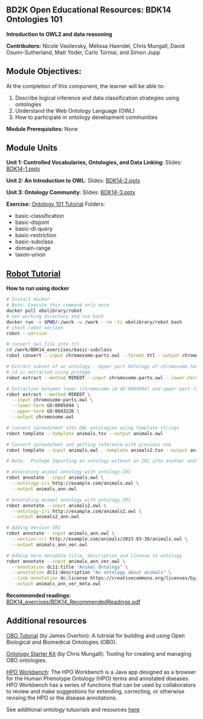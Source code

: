 ## BD2K Open Educational Resources: BDK14 Ontologies 101

**Introduction to OWL2 and data reasoning**

**Contributors:** Nicole Vasilevsky, Melissa Haendel, Chris Mungall, David Osumi-Sutherland, Matt Yoder, Carlo Torniai, and Simon Jupp

## Module Objectives:
At the completion of this component, the learner will be able to:
1. Describe logical inference and data classification strategies using ontologies
2. Understand the Web Ontology Language (OWL)
3. How to participate in ontology development communities

**Module Prerequisites:** None

## Module Units
**Unit 1: Controlled Vocabularies, Ontologies, and Data Linking**: Slides: [BDK14-1.pptx](https://github.com/OHSUBD2K/BDK14-Ontologies-101/blob/master/BDK14-1.pptx)

**Unit 2: An Introduction to OWL**: Slides: [BDK14-2.pptx](https://github.com/OHSUBD2K/BDK14-Ontologies-101/blob/master/BDK14-2.pptx)

**Unit 3: Ontology Community**: Slides: [BDK14-3.pptx](https://github.com/OHSUBD2K/BDK14-Ontologies-101/blob/master/BDK14-3.pptx)

**Exercise:**
[Ontology 101 Tutorial](http://ontology101tutorial.readthedocs.io/en/latest/)
Folders:
- basic-classification
- basic-disjoint
- basic-dl-query
- basic-restriction
- basic-subclass
- domain-range
- taxon-union

## [Robot Tutorial](https://oboacademy.github.io/obook/tutorial/robot-tutorial-1/)

**How to run using docker**
```bash
# Install docker
# Note: Execute this command only once
docker pull obolibrary/robot
# Set working directory and run bash
docker run -v $PWD/:/work -w /work --rm -ti obolibrary/robot bash
# check robot version
robot --version

# convert owl file into ttl
cd /work/BDK14_exercises/basic-subclass
robot convert --input chromosome-parts.owl --format ttl --output chromosome-parts.ttl

# Extract subset of an ontology - Upper part Ontology of chromosome having id GO:0005694
# id is extracted using protege
robot extract --method MIREOT --input chromosome-parts.owl --lower-term GO:0005694 --output chromosome-full.owl

# Extraction between lower (chromosome id GO:0005694) and upper part (organelle id GO:0043226)
robot extract --method MIREOT \
  --input chromosome-parts.owl \
  --lower-term GO:0005694 \
  --upper-term GO:0043226 \
  --output chromosome.owl

# convert spreadsheet into OWL ontologies using template strings
robot template --template animals.tsv --output animals.owl

# Convert spreadsheet and getting reference with previous one
robot template --input animals.owl --template animals2.tsv --output animals2.owl

# Note:  Protege Importing an ontology without an IRI into another ontology without an IRI can cause some problems

# Annotating animal ontology with ontology-IRI
robot annotate --input animals.owl \
  --ontology-iri http://example.com/animals.owl \
  --output animals_ann.owl

# Annotating animal ontology with ontology-IRI
robot annotate --input animals2.owl \
  --ontology-iri http://example.com/animals2.owl \
  --output animals2_ann.owl

# Adding Version IRI
robot annotate --input animals_ann.owl \
  --version-iri http://example.com/animals/2023-03-30/animals.owl \
  --output animals_ann_ver.owl

# Adding more metadata title, description and license to ontology
robot annotate --input animals_ann_ver.owl \
  --annotation dc11:title "Animal Ontology" \
  --annotation dc11:description "An ontology about animals" \
  --link-annotation dc:license https://creativecommons.org/licenses/by/4.0/ \
  --output animals_ann_ver_meta.owl
```



**Recommended readings:**
[BDK14_exercises/BDK14_RecommendedReadings.pdf](https://github.com/OHSUBD2K/BDK14-Ontologies-101/blob/master/BDK14_exercises/BDK14_RecommendedReadings.pdf)

## Additional resources

[OBO Tutorial](https://github.com/jamesaoverton/obo-tutorial) (by James Overton): A tutroial for building and using Open Biological and Biomedical Ontologies (OBO).

[Ontology Starter Kit](https://github.com/INCATools/ontology-starter-kit) (by Chris Mungall): Tooling for creating and managing OBO ontologies.

[HPO Workbench](http://hpo-workbench.readthedocs.io/en/latest/): The HPO Workbench is a Java app designed as a browser for the Human Phenotype Ontology (HPO) terms and annotated diseases. HPO Workbench has a series of functions that can be used by collaborators to review and make suggestions for extending, correcting, or otherwise revising the HPO or the disease annotations.

See additional ontology tutuorials and resources [here](https://tislab.org/ontologyResources.html)
